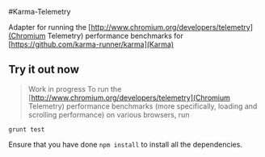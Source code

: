 #Karma-Telemetry

Adapter for running the [http://www.chromium.org/developers/telemetry](Chromium Telemetry) performance benchmarks for [https://github.com/karma-runner/karma](Karma)

## Try it out now
> Work in progress
To run the [http://www.chromium.org/developers/telemetry](Chromium Telemetry) performance benchmarks (more specifically, loading and scrolling performance) on various browsers, run

`grunt test`

Ensure that you have done `npm install` to install all the dependencies. 